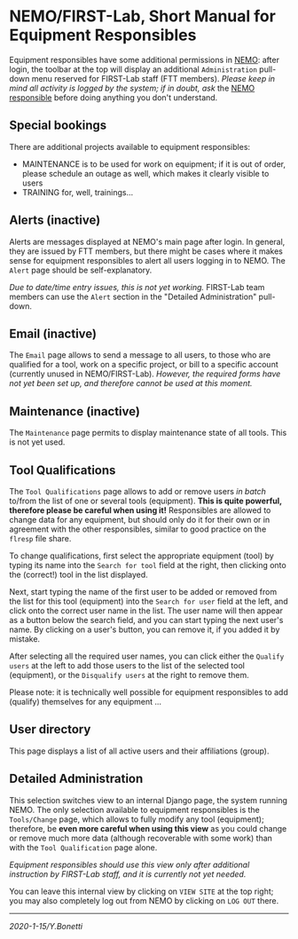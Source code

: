 # NEMO/FIRST-Lab, Short Manual for Equipment Responsibles

Equipment responsibles have some additional permissions in [NEMO][nemo]:
after login, the toolbar at the top will display an additional
`Administration` pull-down menu reserved for FIRST-Lab staff (FTT members).
*Please keep in mind all activity is logged by the system; if in doubt, ask*
the [NEMO responsible][nemoresp] before doing anything you don't understand.

## Special bookings

There are additional projects available to equipment responsibles:

- MAINTENANCE is to be used for work on equipment; if it is out of order,
  please schedule an outage as well, which makes it clearly visible to users
- TRAINING for, well, trainings...

## Alerts (inactive)

Alerts are messages displayed at NEMO's main page after login.
In general, they are issued by FTT members, but there might be
cases where it makes sense for equipment responsibles to alert
all users logging in to NEMO.
The `Alert` page should be self-explanatory.

*Due to date/time entry issues, this is not yet working.*
FIRST-Lab team members can use the `Alert` section in the
"Detailed Administration" pull-down.

## Email (inactive)

The `Email` page allows to send a message to all users, to those who are
qualified for a tool, work on a specific project, or bill to a specific
account (currently unused in NEMO/FIRST-Lab). *However, the required forms
have not yet been set up, and therefore cannot be used at this moment.*

## Maintenance (inactive)

The `Maintenance` page permits to display maintenance state of all tools.
This is not yet used.

## Tool Qualifications

The `Tool Qualifications` page allows to add or remove users *in batch*
to/from the list of one or several tools (equipment).
**This is quite powerful, therefore please be careful when using it!**
Responsibles are allowed to change data for any equipment, but should
only do it for their own or in agreement with the other responsibles,
similar to good practice on the `flresp` file share.

To change qualifications, first select the appropriate equipment (tool)
by typing its name into the `Search for tool` field at the right, then
clicking onto the (correct!) tool in the list displayed.

Next, start typing the name of the first user to be added or removed
from the list for this tool (equipment) into the `Search for user`
field at the left, and click onto the correct user name in the list.
The user name will then appear as a button below the search field,
and you can start typing the next user's name. By clicking on a user's
button, you can remove it, if you added it by mistake.

After selecting all the required user names, you can click either the
`Qualify users` at the left to add those users to the list of the selected
tool (equipment), or the `Disqualify users` at the right to remove them.

Please note: it is technically well possible for equipment responsibles
to add (qualify) themselves for any equipment ...

## User directory

This page displays a list of all active users and their affiliations (group).

## Detailed Administration

This selection switches view to an internal Django page, the system
running NEMO. The only selection available to equipment responsibles is
the `Tools/Change` page, which allows to fully modify any tool (equipment);
therefore, be **even more careful when using this view** as you could
change or remove much more data (although recoverable with some work)
than with the `Tool Qualification` page alone.

*Equipment responsibles should use this view only after additional
instruction by FIRST-Lab staff, and it is currently not yet needed.*

You can leave this internal view by clicking on `VIEW SITE` at the
top right; you may also completely log out from NEMO by clicking
on `LOG OUT` there.

---

[nemo]: https://nemo.first.ethz.ch "NEMO/FIRST-Lab main site"
[nemoresp]: mailto:yargo.bonetti@first.ethz.ch "Yargo Bonetti / 37541"

*2020-1-15/Y.Bonetti*

